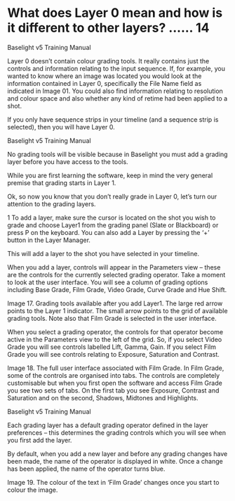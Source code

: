 # What does Layer 0 mean and how is it different to other layers? ...... 14

Baselight v5 Training Manual

Layer 0 doesn’t contain colour grading tools. It really contains just the controls and information relating to the input sequence. If, for example, you wanted to know where an image was located you would look at the information contained in Layer 0, specifically the File Name field as indicated in Image 01. You could also find information relating to resolution and colour space and also whether any kind of retime had been applied to a shot.

If you only have sequence strips in your timeline \(and a sequence strip is selected\), then you will have Layer 0.





Baselight v5 Training Manual

No grading tools will be visible because in Baselight you must add a grading layer before you have access to the tools.

While you are first learning the software, keep in mind the very general premise that grading starts in Layer 1.

Ok, so now you know that you don’t really grade in Layer 0, let’s turn our attention to the grading layers.

1 To add a layer, make sure the cursor is located on the shot you wish to grade and choose Layer1 from the grading panel \(Slate or Blackboard\) or press P on the keyboard. You can also add a Layer by pressing the ‘+’ button in the Layer Manager.

This will add a layer to the shot you have selected in your timeline.

When you add a layer, controls will appear in the Parameters view – these are the controls for the currently selected grading operator. Take a moment to look at the user interface. You will see a column of grading options including Base Grade, Film Grade, Video Grade, Curve Grade and Hue Shift.

Image 17. Grading tools available after you add Layer1. The large red arrow points to the Layer 1 indicator. The small arrow points to the grid of available grading tools. Note also that Film Grade is selected in the user interface.

When you select a grading operator, the controls for that operator become active in the Parameters view to the left of the grid. So, if you select Video Grade you will see controls labelled Lift, Gamma, Gain. If you select Film Grade you will see controls relating to Exposure, Saturation and Contrast.

Image 18. The full user interface associated with Film Grade. In Film Grade, some of the controls are organised into tabs. The controls are completely customisable but when you first open the software and access Film Grade you see two sets of tabs. On the first tab you see Exposure, Contrast and Saturation and on the second, Shadows, Midtones and Highlights.



Baselight v5 Training Manual

Each grading layer has a default grading operator defined in the layer preferences – this determines the grading controls which you will see when you first add the layer.

By default, when you add a new layer and before any grading changes have been made, the name of the operator is displayed in white. Once a change has been applied, the name of the operator turns blue.

Image 19. The colour of the text in ‘Film Grade’ changes once you start to colour the image.

